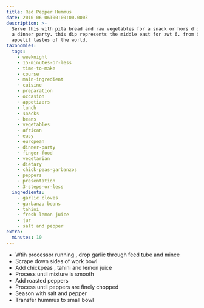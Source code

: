 ```yaml
---
title: Red Pepper Hummus
date: 2010-06-06T00:00:00.000Z
description: >-
  Serve this with pita bread and raw vegetables for a snack or hors d'oeuvre for
  a dinner party. this dip represents the middle east for zwt 6. from bon
  appetit tastes of the world.
taxonomies:
  tags:
    - weeknight
    - 15-minutes-or-less
    - time-to-make
    - course
    - main-ingredient
    - cuisine
    - preparation
    - occasion
    - appetizers
    - lunch
    - snacks
    - beans
    - vegetables
    - african
    - easy
    - european
    - dinner-party
    - finger-food
    - vegetarian
    - dietary
    - chick-peas-garbanzos
    - peppers
    - presentation
    - 3-steps-or-less
  ingredients:
    - garlic cloves
    - garbanzo beans
    - tahini
    - fresh lemon juice
    - jar
    - salt and pepper
extra:
  minutes: 10
---
```

 - Wtih processor running , drop garlic through feed tube and mince
 - Scrape down sides of work bowl
 - Add chickpeas , tahini and lemon juice
 - Process until mixture is smooth
 - Add roasted peppers
 - Process until peppers are finely chopped
 - Season with salt and pepper
 - Transfer hummus to small bowl
